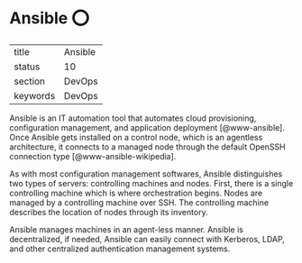 # Ansible :o:


|          |             |
| -------- | ----------- |
| title    | Ansible     | 
| status   | 10          |
| section  | DevOps      |
| keywords | DevOps      |



Ansible is an IT automation tool that automates cloud provisioning,
configuration management, and application
deployment [@www-ansible]. Once Ansible gets installed on a
control node, which is an agentless architecture, it connects to a
managed node through the default OpenSSH connection
type [@www-ansible-wikipedia].

As with most configuration management softwares, Ansible distinguishes
two types of servers: controlling machines and nodes. First, there is
a single controlling machine which is where orchestration
begins. Nodes are managed by a controlling machine over SSH. The
controlling machine describes the location of nodes through its
inventory.

Ansible manages machines in an agent-less manner. Ansible is
decentralized, if needed, Ansible can easily connect with Kerberos,
LDAP, and other centralized authentication management systems.



